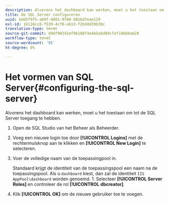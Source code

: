 ```yaml
---
description: Alvorens het dashboard kan werken, moet u het toestaan om tot de SQL Server toegang te hebben.
title: De SQL Server configureren
uuid: bdd5f9f5-a69f-4001-9f80-901bd7eae129
exl-id: 16116cc8-f539-4cf0-ab1d-f2bddd39b38c
translation-type: tm+mt
source-git-commit: d9df90242ef96188f4e4b5e6d04cfef196b0a628
workflow-type: tm+mt
source-wordcount: '91'
ht-degree: 0%

---
```


# Het vormen van SQL Server{#configuring-the-sql-server}

Alvorens het dashboard kan werken, moet u het toestaan om tot de SQL Server toegang te hebben.

1. Open de SQL Studio van het Beheer als Beheerder.
1. Voeg een nieuwe login toe door **[!UICONTROL Logins]** met de rechtermuisknop aan te klikken en **[!UICONTROL New Login]** te selecteren.
1. Voer de volledige naam van de toepassingpool in.

   Standaard krijgt de identiteit van de toepassingspool een naam na de toepassingspool. Als u `dashboard` kiest, dan zal de identiteit `IIS AppPool\dashboard` worden genoemd. 1. Selecteer **[!UICONTROL Server Roles]** en controleer de rol **[!UICONTROL dbcreator]**.
1. Klik **[!UICONTROL OK]** om de nieuwe gebruiker toe te voegen.
